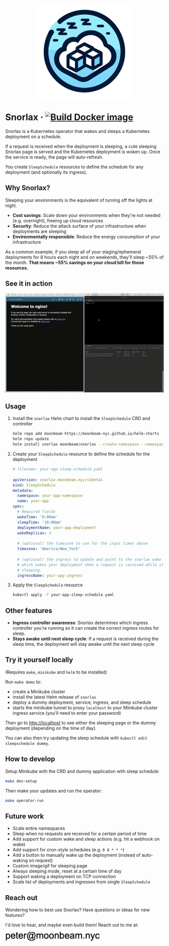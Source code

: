 <div align="center">
  <img src="./proxy/static/logo-small.png" alt="Logo" width="300">
</div>

# Snorlax · [![Build Docker image](https://github.com/moonbeam-nyc/snorlax/actions/workflows/build-docker-image.yaml/badge.svg)](https://github.com/moonbeam-nyc/snorlax/actions/workflows/build-docker-image.yaml)

Snorlax is a Kubernetes operator that wakes and sleeps a Kubernetes deployment on a schedule.

If a request is received when the deployment is sleeping, a cute sleeping Snorlax page is
served and the Kubernetes deployment is woken up. Once the service is ready, the page will auto-refresh.

You create `SleepSchedule` resources to define the schedule for any deployment (and optionally its ingress).


## Why Snorlax?

Sleeping your environments is the equivalent of turning off the lights at night.

- **Cost savings**: Scale down your environments when they're not needed (e.g. overnight), freeing up cloud resources
- **Security**: Reduce the attack surface of your infrastructure when deployments are sleeping
- **Environmentally responsible**: Reduce the energy consumption of your infrastructure

As a common example, if you sleep all of your staging/ephemeral deployments for
8 hours each night and on weekends, they'll sleep ~55% of the month.
**That means ~55% savings on your cloud bill for those resources.**


## See it in action

![Snorlax Demo](./proxy/static/demo.gif)


## Usage

1. Install the `snorlax` Helm chart to install the `SleepSchedule` CRD and controller
    ```bash
    helm repo add moonbeam https://moonbeam-nyc.github.io/helm-charts
    helm repo update
    helm install snorlax moonbeam/snorlax --create-namespace --namespace snorlax
    ```

2. Create your `SleepSchedule` resource to define the schedule for the deployment
    ```yaml
    # filename: your-app-sleep-schedule.yaml

    apiVersion: snorlax.moonbeam.nyc/v1beta1
    kind: SleepSchedule
    metadata:
      namespace: your-app-namespace
      name: your-app
    spec:
      # Required fields
      wakeTime: '8:00am'
      sleepTime: '10:00pm'
      deploymentName: your-app-deployment
      wakeReplicas: 3

      # (optional) the timezone to use for the input times above
      timezone: 'America/New_York'

      # (optional) the ingress to update and point to the snorlax wake proxy,
      # which wakes your deployment when a request is received while it's
      # sleeping.
      ingressName: your-app-ingress
    ```

3. Apply the `SleepSchedule` resource
    ```bash
    kubectl apply -f your-app-sleep-schedule.yaml
    ```

## Other features

- **Ingress controller awareness**: Snorlax determines which ingress controller you're running so it can create the correct ingress routes for sleep.
- **Stays awake until next sleep cycle**: If a request is received during the sleep time, the deployment will stay awake until the next sleep cycle

## Try it yourself locally

(Requires `make`, `minikube` and `helm` to be installed)

Run `make demo` to:
- create a Minikube cluster
- install the latest Helm release of `snorlax`
- deploy a dummy deployment, service, ingress, and sleep schedule
- starts the minikube tunnel to proxy `localhost` to your Minikube cluster ingress service (you'll need to enter your password)

Then go to [http://localhost](http://localhost) to see either the sleeping page or the dummy deployment (depending on the time of day).

You can also then try updating the sleep schedule with `kubectl edit sleepschedule dummy`.

## How to develop

Setup Minikube with the CRD and dummy application with sleep schedule:
```bash
make dev-setup
```

Then make your updates and run the operator:
```bash
make operator-run
```

## Future work

- Scale entire namespaces
- Sleep when no requests are received for a certain period of time
- Add support for custom wake and sleep actions (e.g. hit a webhook on wake)
- Add support for cron-style schedules (e.g. `0 8 * * *`)
- Add a button to manually wake up the deployment (instead of auto-waking on request)
- Custom image/gif for sleeping page
- Always sleeping mode, reset at a certain time of day
- Support waking a deployment on TCP connection
- Scale list of deployments and ingresses from single `SleepSchedule`

## Reach out

Wondering how to best use Snorlax? Have questions or ideas for new features?

I'd love to hear, and maybe even build them! Reach out to me at:

<img src="./proxy/static/readme-email-address.png" alt="Contact" width="300">